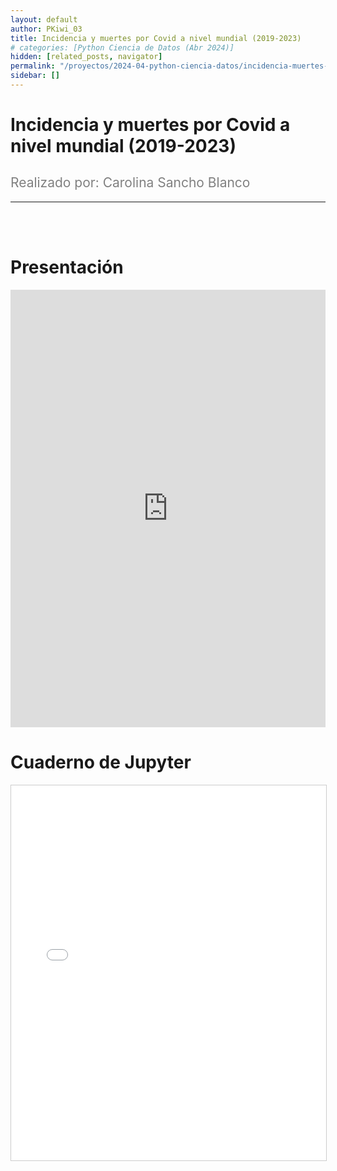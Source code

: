 ```yaml
---
layout: default
author: PKiwi_03
title: Incidencia y muertes por Covid a nivel mundial (2019-2023)
# categories: [Python Ciencia de Datos (Abr 2024)]
hidden: [related_posts, navigator]
permalink: "/proyectos/2024-04-python-ciencia-datos/incidencia-muertes-covid-nivel-mundial.html"
sidebar: []
---
```


# Incidencia y muertes por Covid a nivel mundial (2019-2023)
<h2 style="color: gray; font-weight: normal;">
Realizado por: Carolina Sancho Blanco
</h2>

---

<br><br>

# Presentación

<iframe width="100%" height="700" src="https://www.youtube.com/embed/M-vx-KpDjCg?si=2TMJeDBE-nA5x3vv" frameborder="0" allow="accelerometer; autoplay; clipboard-write; encrypted-media; gyroscope; picture-in-picture; web-share" referrerpolicy="strict-origin-when-cross-origin" allowfullscreen></iframe>

<br>

# Cuaderno de Jupyter

<iframe 
    src="/assets/html/carolina_sancho.html" 
    width="100%" 
    height="600" 
    style="border: 1px solid #ccc;"
></iframe>